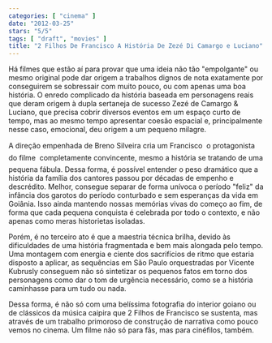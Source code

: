 ```yaml
---
categories: [ "cinema" ]
date: "2012-03-25"
stars: "5/5"
tags: [ "draft", "movies" ]
title: "2 Filhos De Francisco A História De Zezé Di Camargo e Luciano"
---
```

Há filmes que estão aí para provar que uma ideia não tão "empolgante"
ou mesmo original pode dar origem a trabalhos dignos de nota exatamente
por conseguirem se sobressair com muito pouco, ou com apenas uma boa
história. O enredo complicado da história baseada em personagens reais
que deram origem à dupla sertaneja de sucesso Zezé de Camargo & Luciano,
que precisa cobrir diversos eventos em um espaço curto de tempo, mas
ao mesmo tempo apresentar coesão espacial e, principalmente nesse caso,
emocional, deu origem a um pequeno milagre.

A direção empenhada de Breno Silveira cria um Francisco  o
protagonista do filme  completamente convincente, mesmo a história se
tratando de uma pequena fábula. Dessa forma, é possível entender o peso
dramático que a história da família dos cantores passou por décadas
de empenho e descrédito. Melhor, consegue separar de forma unívoca o
período "feliz" da infância dos garotos do período conturbado e sem
esperanças da vida em Goiânia. Isso ainda mantendo nossas memórias
vivas do começo ao fim, de forma que cada pequena conquista é celebrada
por todo o contexto, e não apenas como meras historietas isoladas.

Porém, é no terceiro ato é que a maestria técnica brilha, devido
às dificuldades de uma história fragmentada e bem mais alongada pelo
tempo. Uma montagem com energia e ciente dos sacrifícios de ritmo que
estaria disposto a aplicar, as sequências em São Paulo orquestradas
por Vicente Kubrusly conseguem não só sintetizar os pequenos fatos em
torno dos personagens como dar o tom de urgência necessário, como se
a história caminhasse para um tudo ou nada.

Dessa forma, é não só com uma belíssima fotografia do interior goiano
ou de clássicos da música caipira que 2 Filhos de Francisco se sustenta,
mas através de um trabalho primoroso de construção de narrativa como
pouco vemos no cinema. Um filme não só para fãs, mas para cinéfilos,
também.

